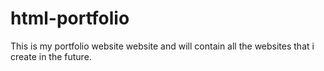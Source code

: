# html-portfolio
This is my portfolio website website and will contain all the websites  that i create in the future.
